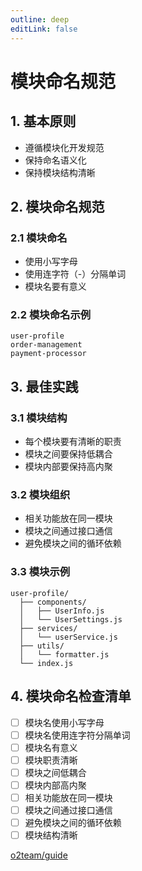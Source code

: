```yaml
---
outline: deep
editLink: false
---
```


# 模块命名规范

## 1. 基本原则
- 遵循模块化开发规范
- 保持命名语义化
- 保持模块结构清晰

## 2. 模块命名规范

### 2.1 模块命名
- 使用小写字母
- 使用连字符（-）分隔单词
- 模块名要有意义

### 2.2 模块命名示例
```
user-profile
order-management
payment-processor
```

## 3. 最佳实践

### 3.1 模块结构
- 每个模块要有清晰的职责
- 模块之间要保持低耦合
- 模块内部要保持高内聚

### 3.2 模块组织
- 相关功能放在同一模块
- 模块之间通过接口通信
- 避免模块之间的循环依赖

### 3.3 模块示例
```
user-profile/
  ├── components/
  │   ├── UserInfo.js
  │   └── UserSettings.js
  ├── services/
  │   └── userService.js
  ├── utils/
  │   └── formatter.js
  └── index.js
```

## 4. 模块命名检查清单

- [ ] 模块名使用小写字母
- [ ] 模块名使用连字符分隔单词
- [ ] 模块名有意义
- [ ] 模块职责清晰
- [ ] 模块之间低耦合
- [ ] 模块内部高内聚
- [ ] 相关功能放在同一模块
- [ ] 模块之间通过接口通信
- [ ] 避免模块之间的循环依赖
- [ ] 模块结构清晰 

[o2team/guide](https://github.com/o2team/guide) 